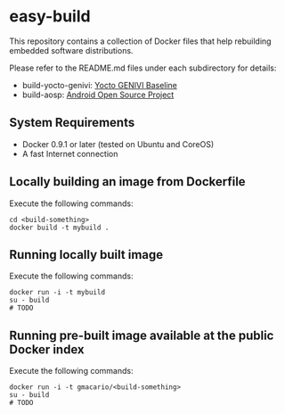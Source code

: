 easy-build
==========

This repository contains a collection of Docker files that help rebuilding embedded software distributions.

Please refer to the README.md files under each subdirectory for details:

* build-yocto-genivi: [Yocto GENIVI Baseline](http://projects.genivi.org/GENIVI_Baselines/meta-ivi/home)
* build-aosp: [Android Open Source Project](http://source.android.com/source/index.html)

System Requirements
-------------------

* Docker 0.9.1 or later (tested on Ubuntu and CoreOS)
* A fast Internet connection

Locally building an image from Dockerfile
-----------------------------------------

Execute the following commands:

    cd <build-something>
    docker build -t mybuild .


Running locally built image
---------------------------

Execute the following commands:

    docker run -i -t mybuild
    su - build
    # TODO


Running pre-built image available at the public Docker index
------------------------------------------------------------

Execute the following commands:

    docker run -i -t gmacario/<build-something>
    su - build
    # TODO
